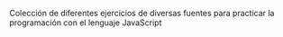 Colección de diferentes ejercicios de diversas fuentes para practicar la programación con el lenguaje JavaScript
